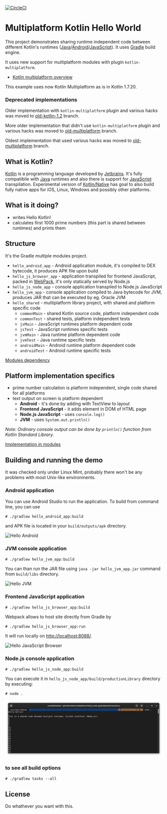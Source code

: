 [![CircleCI](https://circleci.com/gh/wojta/hello-kotlin-multiplatform/tree/master.svg?style=svg)](https://circleci.com/gh/wojta/hello-kotlin-multiplatform/tree/master)

# Multiplatform Kotlin Hello World

This project demonstrates sharing runtime independent code between different Kotlin's runtimes ([Java](http://www.java.com)/[Android](https://developer.android.com/index.html)/[JavaScript](https://en.wikipedia.org/wiki/JavaScript)). It uses [Gradle](http://gradle.org/) build engine.

It uses new support for multiplatform modules with plugin `kotlin-multiplatform`.
* [Kotlin multiplatform overview](https://kotlinlang.org/docs/multiplatform.html) 

This example uses now Kotlin Multiplatform as is in Kotlin 1.7.20.

### Deprecated implementations
Older implementation with `kotlin-multiplatform` plugin and various hacks was moved to [old-kotlin-1.2](https://github.com/wojta/hello-kotlin/tree/old-kotlin-1.2) branch.

More older implementation that didn't use `kotlin-multiplatform` plugin and various hacks was moved to [old-multiplatform](https://github.com/wojta/hello-kotlin/tree/old-platform-modules) branch.

Oldest implementation that used various hacks was moved to [old-multiplatform](https://github.com/wojta/hello-kotlin/tree/old-multiplatform) branch.

## What is Kotlin?
[Kotlin](http://kotlinlang.org) is a programming language developed by [Jetbrains](https://www.jetbrains.com/). It's fully compatibile with [Java](http://www.java.com) runtimes and also there is support for [JavaScript](https://en.wikipedia.org/wiki/JavaScript) transpilation. Experimental version of [Kotlin/Native](https://kotlinlang.org/docs/reference/native-overview.html) has goal to also build fully native apps for iOS, Linux, Windows and possibly other platforms.

## What is it doing?
* writes Hello Kotlin!
* calculates first 1000 prime numbers (this part is shared between runtimes) and prints them


## Structure
It's the Gradle multiple modules project. 

* ``hello_android_app`` - Android application module, it's compiled to DEX bytecode, it produces APK file upon build
* ``hello_js_browser_app`` - application transpiled for frontend JavaScript, packed in [WebPack](https://webpack.js.org/), it's only statically served by Node.js
* ``hello_js_node_app`` - console application transpiled to Node.js JavaScript 
* ``hello_jvm_app`` - console application compiled to Java bytecode for JVM, produces JAR that can be executed by eg. Oracle JVM
* ``hello_shared`` - multiplatform library project, with shared and platform specific code
    * ``commonMain`` - shared Kotlin source code, platform independent code
    * ``commonTest`` - shared tests, platform independent tests
    * ``jsMain`` - JavaScript runtimes platform dependent code
    * ``jsTest`` - JavaScript runtimes specific tests
    * ``jvmMain`` - Java runtime platform dependent code
    * ``jvmTest`` - Java runtime specific tests 
    * ``androidMain`` - Android runtime platform dependent code
    * ``androidTest`` - Android runtime specific tests

[Modules dependency](.images/diagram_simple.png)

## Platform implementation specifics
* prime number calculation is platform independent, single code shared for all platforms 
* text output on screen is platform dependent 
    * **Android** - it's done by adding with TextView to layout
    * **Frontend JavaScript** - it adds element in DOM of HTML page
    * **Node.js JavaScript** - uses `console.log()`
    * **JVM** -  uses `System.out.println()`

_Note: Ordinary console output can be done by `println()` function from Kotlin Standard Library._

[Implementation in modules](.images/diagram_detailed.png)

## Building and running the demo
It was checked only under Linux Mint, probably there won't be any problems with most Unix-like environments.

### Android application 
You can use Android Studio to run the application. To build from command line, you can use

    # ./gradlew hello_android_app:build

and APK file is located in your ``build/outputs/apk`` directory.

![Hello Android](.images/hello_android.png)
    
### JVM console application

    # ./gradlew hello_jvm_app:build

You can than run the JAR file using `java -jar hello_jvm_app.jar` command from ``build/libs`` directory. 

![Hello JVM](.images/hello_jvm.png)

### Frontend JavaScript application

    # ./gradlew hello_js_browser_app:build

Webpack allows to host site directly from Gradle by

    # ./gradlew hello_js_browser_app:run 
    
It will run locally on [http://localhost:8088/](http://localhost:8088/). 

![Hello JavaScript Browser](.images/hello_js_browser.png)

### Node.js console application

    # ./gradlew hello_js_node_app:build

You can execute it in `hello_js_node_app/build/productionLibrary` directory by executing:

    # node .

![Hello JavaScript Node.js](.images/hello_js_node.png)

    
### to see all build options    
    
    # ./gradlew tasks --all
    
## License
Do whathever you want with this. 
